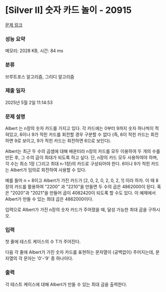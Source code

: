 # [Silver II] 숫자 카드 놀이 - 20915 

[문제 링크](https://www.acmicpc.net/problem/20915) 

### 성능 요약

메모리: 2028 KB, 시간: 84 ms

### 분류

브루트포스 알고리즘, 그리디 알고리즘

### 제출 일자

2025년 5월 2일 11:14:53

### 문제 설명

<p>Albert 는 n장의 숫자 카드를 가지고 있다. 각 카드에는 0부터 9까지 숫자 하나씩이 적혀있고, 6이나 9가 적힌 카드를 회전할 경우 구분할 수 없다 (즉, 6이 적힌 카드는 회전하면 9로 보이고, 9가 적힌 카드는 회전하면 6으로 보인다).</p>

<p>Albert는 최근 두 수의 곱셈에 대해 배운터라 n장의 카드를 모두 이용하여 두 개의 수를 만든 후, 그 수의 곱이 최대가 되도록 하고 싶다. 단, n장의 카드 모두 사용하여야 하며, 각 수는 최소 1장 (그리고 최대 n-1장)의 카드로 구성되어야 한다. 6이나 9가 적힌 카드는 Albert가 임의로 회전하여 사용할 수 있다.</p>

<p>예를 들어 n = 8이고 Albert가 가진 카드가 [2, 0, 2, 0, 2, 0, 2, 1] 이라 하자. 이 때 8장의 카드를 활용하여 "2200" 과 "2210"을 만들면 두 수의 곱은 4862000이 된다. 혹은 "2020"과 "2021"을 만들어 곱이 4082420이 되도록 할 수도 있다. 이 예제에서 Albert가 만들 수 있는 최대 곱은 4862000이다.</p>

<p>입력으로 Albert가 가진 n장의 숫자 카드가 주어졌을 때, 달성 가능한 최대 곱을 구하시오.</p>

### 입력 

 <p>첫 줄에 테스트 케이스의 수 T가 주어진다.</p>

<p>다음 각 줄에 Albert가 가진 숫자 카드를 표현하는 문자열이 (공백없이) 주어지는데, 문자열의 각 문자는 '0'-'9' 중 하나이다.</p>

### 출력 

 <p>각 테스트 케이스에 대해 Albert가 만들 수 있는 최대 곱을 출력한다.</p>

